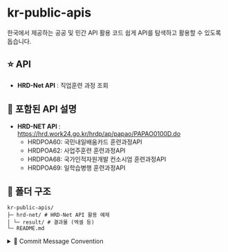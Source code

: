 # kr-public-apis

한국에서 제공하는 공공 및 민간 API 활용 코드
쉽게 API를 탐색하고 활용할 수 있도록 돕습니다.

## ⭐ API

- **HRD-Net API** : 직업훈련 과정 조회

## 📌 포함된 API 설명

- **HRD-NET API** : https://hrd.work24.go.kr/hrdp/ap/papao/PAPAO0100D.do
  - HRDPOA60: 국민내일배움카드 훈련과정API
  - HRDPOA62: 사업주훈련 훈련과정API
  - HRDPOA68: 국가인적자원개발 컨소시엄 훈련과정API
  - HRDPOA69: 일학습병행 훈련과정API

## 📁 폴더 구조

```
kr-public-apis/
├─ hrd-net/ # HRD-Net API 활용 예제
│ └─ result/ # 결과물 (엑셀 등)
└─ README.md
```

<details>
<summary>📑 Commit Message Convention</summary>

커밋 메시지는 **[타입]: [설명]** 형식을 따릅니다.  
영문 또는 한글 사용 가능하나, **일관성 유지**가 중요합니다.

| 타입 (Type)  | 설명                                                    |
| ------------ | ------------------------------------------------------- |
| **feat**     | 새로운 기능 추가                                        |
| **fix**      | 버그 수정                                               |
| **docs**     | 문서 수정 (README 등)                                   |
| **style**    | 코드 포맷팅, 세미콜론 누락 등 (비즈니스 로직 영향 없음) |
| **refactor** | 코드 리팩토링 (기능 변화 없음)                          |
| **test**     | 테스트 코드 추가/수정                                   |
| **chore**    | 빌드, 패키지 매니저, 환경설정 등 자잘한 변경            |

</details>
